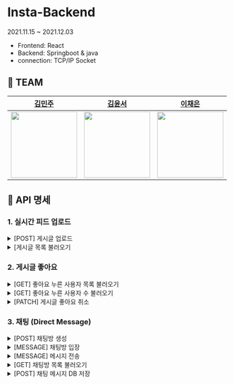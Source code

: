 # Insta-Backend
2021.11.15 ~ 2021.12.03   
- Frontend: React
- Backend: Springboot & java
- connection: TCP/IP Socket

## 🏁 TEAM
[김민주](https://github.com/MINJU-KIMmm)|[김윤서](https://github.com/ottl-seo)|[이채은](https://github.com/lcheun)|
|:---:|:---:|:---:|
<img src="https://github.com/MINJU-KIMmm.png" width="150" height="150">|<img src="https://github.com/ottl-seo.png" width="150" height="150" >|<img src="https://github.com/lcheun.png" width="150" height="150">|

## 📝 API 명세
### 1. 실시간 피드 업로드
<details>
<summary>[POST] 게시글 업로드</summary>
<div markdown="1">

### Request

| Method | URL | 설명 |
| --- | --- | --- |
| POST | api/posts | 포스트 게시 |

### Request 형식

| Name | type | 설명 |
| --- | --- | --- |
| image | MultipartFile | image 파일 |
| requestDto | String | requestDto json 형태로 |

### request 예시

![Untitled](https://s3-us-west-2.amazonaws.com/secure.notion-static.com/2539e444-2219-4e4f-8087-07c6fb1c953c/Untitled.png)

requestDto 예시

```json
{
    "user":{
        "userNo":1,
        "userId":"efub",
        "fileSize":0,
        "originalFileName":"null",
        "filePath":"null"
    },
    "content":"두번게시물테스트!"
}
```

### Response

| postNo | String | 새롭게 게시된 post 번호를 String 형태로 반환 |
| --- | --- | --- |


</div>
</details>

<details>
<summary>[게시글 목록 불러오기</summary>
<div markdown="1">
  
### Request

| Method | URL | 설명 |
| --- | --- | --- |
| Get | /postList | 모든 포스트 불러오기 |

### Response

| PostList | List<PostDto> | 새롭게 게시된 post 번호를 String 형태로 반환 |
| --- | --- | --- |

**response 예시**

```json
[
    {
        "postNo": 1,
        "userInfo": {
            "userNo": 1,
            "userId": "efub",
            "fileSize": 0,
            "originalFileName": "null",
            "filePath": null
        },
        "content": "첫게시물테스트!",
        "fileSize": 39366,
        "originalFileName": "review post api ex.png",
        "filePath": "https://efub-insta-bucket.s3.ap-northeast-2.amazonaws.com/review%20post%20api%20ex.png"
    },
    {
        "postNo": 2,
        "userInfo": {
            "userNo": 1,
            "userId": "efub",
            "fileSize": 0,
            "originalFileName": "null",
            "filePath": null
        },
        "content": "두번게시물테스트!",
        "fileSize": 39366,
        "originalFileName": "review post api ex.png",
        "filePath": "https://efub-insta-bucket.s3.ap-northeast-2.amazonaws.com/review%20post%20api%20ex.png"
    }
]
```
  </div>
</details>
  

### 2. 게시글 좋아요
<details>
<summary>[GET] 좋아요 누른 사용자 목록 불러오기 </summary>
<div markdown="1">

### Request

| Method | URL | 설명 |
| --- | --- | --- |
| Get | /{postNo}/likeList | 해당 포스트 좋아요 한 유저 목록 불러오기 |

### Request 형식

| Name | type | 설명 |
| --- | --- | --- |
| postNo | Long | 게시글 번호 |
|  |  |  |

### request 예시

![Untitled](https://s3-us-west-2.amazonaws.com/secure.notion-static.com/44191a38-13b1-44ed-8895-6562c9d39d9c/Untitled.png)

### Response

| UserLisst | List<UserDto> | 해당 게시글을 좋아요한 User 정보를 List 형식으로 반환 |
| --- | --- | --- |

**response 예시**

```json
[
    {
        "userNo": 1,
        "userId": "efub",
        "fileSize": 0,
        "originalFileName": "null",
        "filePath": null
    },
    {
        "userNo": 2,
        "userId": "efub2",
        "fileSize": 0,
        "originalFileName": "null",
        "filePath": null
    }
]
```
  </div>
</details>

<details>
<summary>[GET] 좋아요 누른 사용자 수 불러오기</summary>
<div markdown="1">
  
### Request

| Method | URL | 설명 |
| --- | --- | --- |
| Get | /{postNo}/likeListCount | 해당 포스트 좋아요 한 유저 수 불러오기 |

### Request 형식

| Name | type | 설명 |
| --- | --- | --- |
| postNo | Long | 게시글 번호 |
|  |  |  |

### request 예시

![Untitled](https://s3-us-west-2.amazonaws.com/secure.notion-static.com/1353e750-ef30-44b0-abdf-40454463d8a4/Untitled.png)

### Response

| likeUserCount | Long | 해당 게시글을 좋아요한 유저 수 반환 |
| --- | --- | --- |
  </div>
</details>

<details>
<summary>[PATCH] 게시글 좋아요 취소</summary>
<div markdown="1">
  
### Request

| Method | URL | 설명 |
| --- | --- | --- |
| Patch | /{postNo}/{userNo}/like | 포스트 좋아요/취소 |

### Request 형식

| Name | type | 설명 |
| --- | --- | --- |
| postNo | Long | 게시글 번호 |
| userNo | Long | 유저 번호 |

### request 예시

![Untitled](https://s3-us-west-2.amazonaws.com/secure.notion-static.com/79dc87cd-0111-411d-a1f4-4125572422a8/Untitled.png)

### Response

| ok | String | 작업이 제대로 수행되면 "ok" 문자열 반환 |
| --- | --- | --- |

  </div>
</details>

### 3. 채팅 (Direct Message)
    
<details>
<summary>[POST] 채팅방 생성</summary>
<div markdown="1">

### Request

| Method | URL | 설명 |
| --- | --- | --- |
| POST | http://localhost:8080/chat/room | 채팅방 만들기 |

### Request 형식

| Name | type | 설명 |
| --- | --- | --- |
| name | String | 채팅방 이름 |

### Response

| roomNo | String | 채팅방 고유 ID 생성하여 반환 |
| --- | --- | --- |
| name | String | 입력받은 값으로 채팅방 이름 설정 |

![Untitled](https://s3-us-west-2.amazonaws.com/secure.notion-static.com/aadc5860-0e6e-4b8c-9d47-85e9c5a08b74/Untitled.png)

채팅방이 만들어진 것임. 고유 ID(roomNo)반환. 

이제 이 roomNo로 채팅방에 입장 가능.

  </div>
</details>

<details>
<summary>[MESSAGE] 채팅방 입장 </summary>
<div markdown="1">
### Request

채팅 메소드는 `@MessageMapping` 사용, URL도 [http://가](http://가) 아닌 ws:// 사용함.

| Method | URL | 설명 |
| --- | --- | --- |
| Message | localhost:8080/pub/chat/message | 채팅 메시지 전송 |

### Request 형식

| Name | type | 설명 |
| --- | --- | --- |
| ChatMsgDto | JSON | ChatMsgDto json 형태로 |

Request 예시

```json
{
  "type":"ENTER",
  "roomNo":"5007fc94-ebbe-486c-ae00-7e21f632109b",
  "sender":"yoonseo",
  "content":""
}
```

### Response

[localhost:8080/sub/chat/room/{roomNo}](http://localhost:8081/sub/chat/room/{roomNo}) 로 채팅이 전송됨.

  </div>
</details>

<details>
<summary>[MESSAGE] 메시지 전송</summary>
<div markdown="1">
  
### Request

type이 `TALK` 인 것만 다름.

| Method | URL | 설명 |
| --- | --- | --- |
| Message | localhost:8080/pub/chat/message | 채팅 메시지 전송 |

### Request 형식

| Name | type | 설명 |
| --- | --- | --- |
| ChatMsgDto | JSON | ChatMsgDto json 형태로 |

Request 예시

```json
{
  "type":"TALK",
  "roomNo":"5007fc94-ebbe-486c-ae00-7e21f632109b",
  "sender":"yoonseo",
  "content":"hihi"
}
```

### Response

[localhost:8080/sub/chat/room/{roomNo}](http://localhost:8081/sub/chat/room/{roomNo}) 로 채팅이 전송됨.

  </div>
</details>

<details>
<summary>[GET] 채팅방 목록 불러오기 </summary>
<div markdown="1">
  
### Request

| Method | URL | 설명 |
| --- | --- | --- |
| GET | localhost:8080/chat/rooms |  |
  </div>
</details>

<details>
<summary>[POST] 채팅 메시지 DB 저장</summary>
<div markdown="1">
### Request

| Method | URL | 설명 |
| --- | --- | --- |
| POST | localhost:8080/send | 채팅 메시지 DB에 쌓기 |

### Request 형식

| Name | type | 설명 |
| --- | --- | --- |
| requestDto | JSON | requestDto json 형태로 |

requestDto 예시

```json
{
        "messageNo": 11,
        "chatRoom": {
            "roomNo": "dfds",
            "roomName": "sdfsd",
            "sender": {
                "userNo": 1,
                "userId": "efub",
                "fileSize": 0,
                "originalFileName": "null",
                "filePath": null
            },
            "receiver": {
                "userNo": 2,
                "userId": "kimmnju",
                "fileSize": 0,
                "originalFileName": "null",
                "filePath": "null"
            }
        },
        "nickname": "ottl.seo",
        "flag": true,
        "message": "안녕"
    }
```

### Response

| Name | type | 설명 |
| --- | --- | --- |
| messageNo | int | 메시지 번호 반환 |

![Untitled](https://s3-us-west-2.amazonaws.com/secure.notion-static.com/e97c901a-10e0-45d8-8abc-16d30b3cbf17/Untitled.png)
  </div>
</details>


